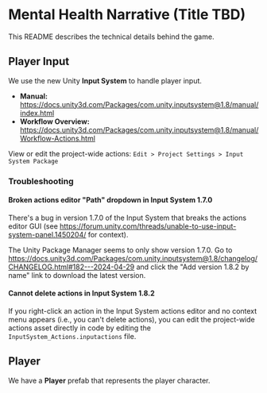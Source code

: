 # Mental Health Narrative (Title TBD)

This README describes the technical details behind the game.

## Player Input

We use the new Unity **Input System** to handle player input.

* **Manual:** https://docs.unity3d.com/Packages/com.unity.inputsystem@1.8/manual/index.html
* **Workflow Overview:** https://docs.unity3d.com/Packages/com.unity.inputsystem@1.8/manual/Workflow-Actions.html

View or edit the project-wide actions: `Edit > Project Settings > Input System Package`

### Troubleshooting

#### Broken actions editor "Path" dropdown in Input System 1.7.0

There's a bug in version 1.7.0 of the Input System that breaks the actions editor GUI
(see https://forum.unity.com/threads/unable-to-use-input-system-panel.1450204/ for context).

The Unity Package Manager seems to only show version 1.7.0.
Go to https://docs.unity3d.com/Packages/com.unity.inputsystem@1.8/changelog/CHANGELOG.html#182---2024-04-29
and click the "Add version 1.8.2 by name" link to download the latest version.

#### Cannot delete actions in Input System 1.8.2

If you right-click an action in the Input System actions editor and no context menu appears (i.e., you can't delete actions),
you can edit the project-wide actions asset directly in code by editing the `InputSystem_Actions.inputactions` file.

## Player

We have a **Player** prefab that represents the player character.
